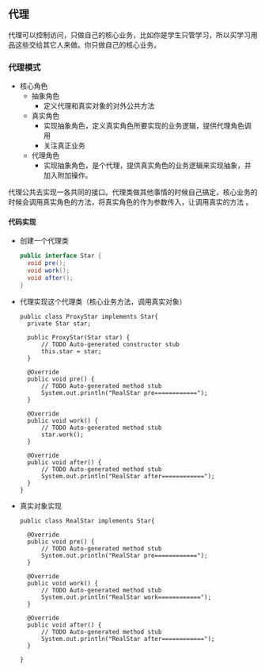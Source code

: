 ## 代理

代理可以控制访问，只做自己的核心业务，比如你是学生只管学习，所以买学习用品这些交给其它人来做。你只做自己的核心业务。

### 代理模式

- 核心角色
  - 抽象角色
    - 定义代理和真实对象的对外公共方法
  - 真实角色
    - 实现抽象角色，定义真实角色所要实现的业务逻辑，提供代理角色调用
    - 关注真正业务
  - 代理角色
    - 实现抽象角色，是个代理，提供真实角色的业务逻辑来实现抽象，并加入附加操作。

代理公共去实现一各共同的接口。代理类做其他事情的时候自己搞定，核心业务的时候会调用真实角色的方法，将真实角色的作为参数传入，让调用真实的方法 。



#### 代码实现

- 创建一个代理类

  ```java
  public interface Star {
  	void pre();
  	void work();
  	void after();
  }
  
  ```

  

- 代理实现这个代理类（核心业务方法，调用真实对象）

  ```
  public class ProxyStar implements Star{
  	private Star star;
  
  	public ProxyStar(Star star) {
  		// TODO Auto-generated constructor stub
  		this.star = star;
  	}
  	
  	@Override
  	public void pre() {
  		// TODO Auto-generated method stub
  		System.out.println("RealStar pre============");
  	}
  
  	@Override
  	public void work() {
  		// TODO Auto-generated method stub
  		star.work();
  	}
  
  	@Override
  	public void after() {
  		// TODO Auto-generated method stub
  		System.out.println("RealStar after============");
  	}
  }
  ```

  

- 真实对象实现

  ```
  public class RealStar implements Star{
  
  	@Override
  	public void pre() {
  		// TODO Auto-generated method stub
  		System.out.println("RealStar pre============");
  	}
  
  	@Override
  	public void work() {
  		// TODO Auto-generated method stub
  		System.out.println("RealStar work============");
  	}
  
  	@Override
  	public void after() {
  		// TODO Auto-generated method stub
  		System.out.println("RealStar after============");
  	}
  
  }
  ```

  

  



